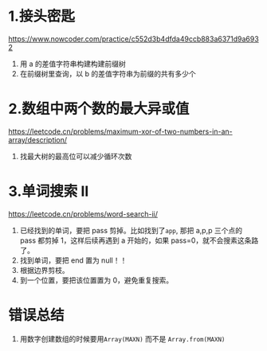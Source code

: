# 1.接头密匙

https://www.nowcoder.com/practice/c552d3b4dfda49ccb883a6371d9a6932

1. 用 a 的差值字符串构建构建前缀树
2. 在前缀树里查询，以 b 的差值字符串为前缀的共有多少个

# 2.数组中两个数的最大异或值

https://leetcode.cn/problems/maximum-xor-of-two-numbers-in-an-array/description/

1. 找最大树的最高位可以减少循环次数

# 3.单词搜索 II

https://leetcode.cn/problems/word-search-ii/

1. 已经找到的单词，要把 pass 剪掉。比如找到了`app`, 那把 a,p,p 三个点的 pass 都剪掉 1，这样后续再遇到 a 开始的，如果 pass=0，就不会搜素这条路了。
2. 找到单词，要把 end 置为 null！！
3. 根据边界剪枝。
4. 到一个位置，要把该位置置为 0，避免重复搜索。

# 错误总结

1. 用数字创建数组的时候要用`Array(MAXN)` 而不是 `Array.from(MAXN)`
